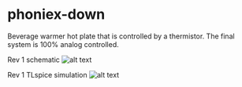 # phoniex-down
Beverage warmer hot plate that is controlled by a thermistor. The final system is 100% analog controlled.

Rev 1 schematic
![alt text](https://github.com/DanielDW5555/phoniex-down/blob/main/photos/sch.PNG)

Rev 1 TLspice simulation
![alt text](https://github.com/DanielDW5555/phoniex-down/blob/main/photos/LTspice.PNG)
